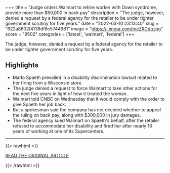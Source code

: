 +++
title = "Judge orders Walmart to rehire worker with Down syndrome, provide more than $50,000 in back pay"
description = "The judge, however, denied a request by a federal agency for the retailer to be under tighter government scrutiny for five years."
date = "2022-03-10 23:13:40"
slug = "622a8602f4138df8c5744981"
image = "https://i.imgur.com/meZRCdo.jpg"
score = "9502"
categories = ['latest', 'walmart', 'federal']
+++

The judge, however, denied a request by a federal agency for the retailer to be under tighter government scrutiny for five years.

## Highlights

- Marlo Spaeth prevailed in a disability discrimination lawsuit related to her firing from a Wisconsin store.
- The judge denied a request to force Walmart to take other actions for the next five years in light of how it treated the woman.
- Walmart told CNBC on Wednesday that it would comply with the order to give Spaeth her job back.
- But a spokesman said the company has not decided whether to appeal the ruling on back pay, along with $300,000 in jury damages.
- The federal agency sued Walmart on Spaeth's behalf, after the retailer refused to accommodate her disability and fired her after nearly 16 years of working at one of its Supercenters.

---

{{< rawhtml >}}
  <p class="article-category">
    <a target="_blank" href="https://www.cnbc.com/2022/03/09/judge-orders-walmart-to-reinstate-worker-with-down-syndrome.html">READ THE ORIGINAL ARTICLE</a>
  </p>
{{< /rawhtml >}}
